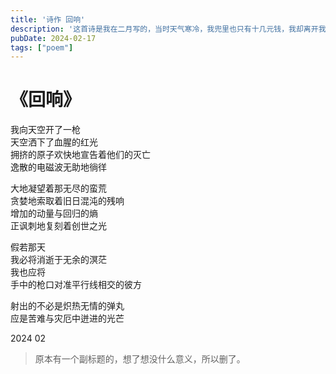 ```yaml
---
title: '诗作 回响'
description: '这首诗是我在二月写的，当时天气寒冷，我兜里也只有十几元钱，我却离开我家，经历了将近十天的折磨。'
pubDate: 2024-02-17
tags: ["poem"]
---
```

# 《回响》

我向天空开了一枪 \
天空洒下了血腥的红光 \
拥挤的原子欢快地宣告着他们的灭亡 \
逸散的电磁波无助地徜徉

大地凝望着那无尽的蛮荒 \
贪婪地索取着旧日混沌的残响 \
增加的动量与回归的熵 \
正讽刺地复刻着创世之光

假若那天 \
我必将消逝于无余的溟茫 \
我也应将 \
手中的枪口对准平行线相交的彼方

射出的不必是炽热无情的弹丸 \
应是苦难与灾厄中迸进的光芒

2024 02



> 原本有一个副标题的，想了想没什么意义，所以删了。





